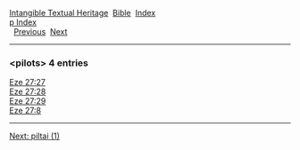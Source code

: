 [Intangible Textual Heritage](../../index)  [Bible](../index) 
[Index](index)   
[p Index](_p_)  
  [Previous](c08548)  [Next](c08550) 

------------------------------------------------------------------------

### &lt;pilots&gt; 4 entries

[Eze 27:27](../kjv/eze027.htm#027)  
[Eze 27:28](../kjv/eze027.htm#028)  
[Eze 27:29](../kjv/eze027.htm#029)  
[Eze 27:8](../kjv/eze027.htm#008)  

------------------------------------------------------------------------

[Next: piltai (1)](c08550)
